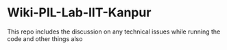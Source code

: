 # Wiki-PIL-Lab-IIT-Kanpur
This repo includes the discussion on any technical issues while running the code and other things also
